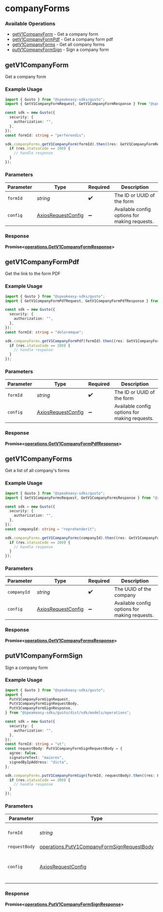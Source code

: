 # companyForms

### Available Operations

* [getV1CompanyForm](#getv1companyform) - Get a company form
* [getV1CompanyFormPdf](#getv1companyformpdf) - Get a company form pdf
* [getV1CompanyForms](#getv1companyforms) - Get all company forms
* [putV1CompanyFormSign](#putv1companyformsign) - Sign a company form

## getV1CompanyForm

Get a company form

### Example Usage

```typescript
import { Gusto } from "@speakeasy-sdks/gusto";
import { GetV1CompanyFormRequest, GetV1CompanyFormResponse } from "@speakeasy-sdks/gusto/dist/sdk/models/operations";

const sdk = new Gusto({
  security: {
    authorization: "",
  },
});
const formId: string = "perferendis";

sdk.companyForms.getV1CompanyForm(formId).then((res: GetV1CompanyFormResponse) => {
  if (res.statusCode == 200) {
    // handle response
  }
});
```

### Parameters

| Parameter                                                    | Type                                                         | Required                                                     | Description                                                  |
| ------------------------------------------------------------ | ------------------------------------------------------------ | ------------------------------------------------------------ | ------------------------------------------------------------ |
| `formId`                                                     | *string*                                                     | :heavy_check_mark:                                           | The ID or UUID of the form                                   |
| `config`                                                     | [AxiosRequestConfig](https://axios-http.com/docs/req_config) | :heavy_minus_sign:                                           | Available config options for making requests.                |


### Response

**Promise<[operations.GetV1CompanyFormResponse](../../models/operations/getv1companyformresponse.md)>**


## getV1CompanyFormPdf

Get the link to the form PDF

### Example Usage

```typescript
import { Gusto } from "@speakeasy-sdks/gusto";
import { GetV1CompanyFormPdfRequest, GetV1CompanyFormPdfResponse } from "@speakeasy-sdks/gusto/dist/sdk/models/operations";

const sdk = new Gusto({
  security: {
    authorization: "",
  },
});
const formId: string = "doloremque";

sdk.companyForms.getV1CompanyFormPdf(formId).then((res: GetV1CompanyFormPdfResponse) => {
  if (res.statusCode == 200) {
    // handle response
  }
});
```

### Parameters

| Parameter                                                    | Type                                                         | Required                                                     | Description                                                  |
| ------------------------------------------------------------ | ------------------------------------------------------------ | ------------------------------------------------------------ | ------------------------------------------------------------ |
| `formId`                                                     | *string*                                                     | :heavy_check_mark:                                           | The ID or UUID of the form                                   |
| `config`                                                     | [AxiosRequestConfig](https://axios-http.com/docs/req_config) | :heavy_minus_sign:                                           | Available config options for making requests.                |


### Response

**Promise<[operations.GetV1CompanyFormPdfResponse](../../models/operations/getv1companyformpdfresponse.md)>**


## getV1CompanyForms

Get a list of all company's forms

### Example Usage

```typescript
import { Gusto } from "@speakeasy-sdks/gusto";
import { GetV1CompanyFormsRequest, GetV1CompanyFormsResponse } from "@speakeasy-sdks/gusto/dist/sdk/models/operations";

const sdk = new Gusto({
  security: {
    authorization: "",
  },
});
const companyId: string = "reprehenderit";

sdk.companyForms.getV1CompanyForms(companyId).then((res: GetV1CompanyFormsResponse) => {
  if (res.statusCode == 200) {
    // handle response
  }
});
```

### Parameters

| Parameter                                                    | Type                                                         | Required                                                     | Description                                                  |
| ------------------------------------------------------------ | ------------------------------------------------------------ | ------------------------------------------------------------ | ------------------------------------------------------------ |
| `companyId`                                                  | *string*                                                     | :heavy_check_mark:                                           | The UUID of the company                                      |
| `config`                                                     | [AxiosRequestConfig](https://axios-http.com/docs/req_config) | :heavy_minus_sign:                                           | Available config options for making requests.                |


### Response

**Promise<[operations.GetV1CompanyFormsResponse](../../models/operations/getv1companyformsresponse.md)>**


## putV1CompanyFormSign

Sign a company form

### Example Usage

```typescript
import { Gusto } from "@speakeasy-sdks/gusto";
import {
  PutV1CompanyFormSignRequest,
  PutV1CompanyFormSignRequestBody,
  PutV1CompanyFormSignResponse,
} from "@speakeasy-sdks/gusto/dist/sdk/models/operations";

const sdk = new Gusto({
  security: {
    authorization: "",
  },
});
const formId: string = "ut";
const requestBody: PutV1CompanyFormSignRequestBody = {
  agree: false,
  signatureText: "maiores",
  signedByIpAddress: "dicta",
};

sdk.companyForms.putV1CompanyFormSign(formId, requestBody).then((res: PutV1CompanyFormSignResponse) => {
  if (res.statusCode == 200) {
    // handle response
  }
});
```

### Parameters

| Parameter                                                                                                | Type                                                                                                     | Required                                                                                                 | Description                                                                                              |
| -------------------------------------------------------------------------------------------------------- | -------------------------------------------------------------------------------------------------------- | -------------------------------------------------------------------------------------------------------- | -------------------------------------------------------------------------------------------------------- |
| `formId`                                                                                                 | *string*                                                                                                 | :heavy_check_mark:                                                                                       | The ID or UUID of the form                                                                               |
| `requestBody`                                                                                            | [operations.PutV1CompanyFormSignRequestBody](../../models/operations/putv1companyformsignrequestbody.md) | :heavy_minus_sign:                                                                                       | N/A                                                                                                      |
| `config`                                                                                                 | [AxiosRequestConfig](https://axios-http.com/docs/req_config)                                             | :heavy_minus_sign:                                                                                       | Available config options for making requests.                                                            |


### Response

**Promise<[operations.PutV1CompanyFormSignResponse](../../models/operations/putv1companyformsignresponse.md)>**

